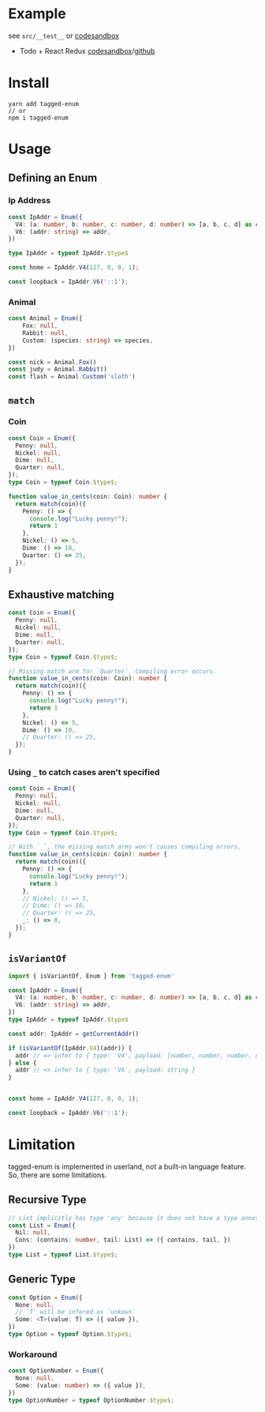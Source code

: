 # Example

see `src/__test__` or [codesandbox](https://codesandbox.io/s/crazy-dijkstra-0nsmm?file=/src/index.ts)

- Todo + React Redux [codesandbox](https://codesandbox.io/s/goofy-tree-cp6xt)/[github](https://github.com/iheyunfei/tagged-enum-redux-example)

# Install

```
yarn add tagged-enum
// or
npm i tagged-enum
```

# Usage

## Defining an Enum

### Ip Address

```ts
const IpAddr = Enum({
  V4: (a: number, b: number, c: number, d: number) => [a, b, c, d] as const,
  V6: (addr: string) => addr,
})

type IpAddr = typeof IpAddr.$type$

const home = IpAddr.V4(127, 0, 0, 1);

const loopback = IpAddr.V6('::1');
```

### Animal

```ts
const Animal = Enum({
    Fox: null,
    Rabbit: null,
    Custom: (species: string) => species,
})

const nick = Animal.Fox()
const judy = Animal.Rabbit()
const flash = Animal.Custom('sloth')
```

## `match`

### Coin

```ts
const Coin = Enum({
  Penny: null,
  Nickel: null,
  Dime: null,
  Quarter: null,
});
type Coin = typeof Coin.$type$;

function value_in_cents(coin: Coin): number {
  return match(coin)({
    Penny: () => {
      console.log("Lucky penny!");
      return 1
    },
    Nickel: () => 5,
    Dime: () => 10,
    Quarter: () => 25,
  });
}
```

## Exhaustive matching

```ts
const Coin = Enum({
  Penny: null,
  Nickel: null,
  Dime: null,
  Quarter: null,
});
type Coin = typeof Coin.$type$;

// Missing match arm for `Quarter`. Compiling error occurs.
function value_in_cents(coin: Coin): number {
  return match(coin)({
    Penny: () => {
      console.log("Lucky penny!");
      return 1
    },
    Nickel: () => 5,
    Dime: () => 10,
    // Quarter: () => 25,
  });
}
```

### Using `_` to catch cases aren't specified

```ts
const Coin = Enum({
  Penny: null,
  Nickel: null,
  Dime: null,
  Quarter: null,
});
type Coin = typeof Coin.$type$;

// With `_`, the missing match arms won't causes compiling errors.
function value_in_cents(coin: Coin): number {
  return match(coin)({
    Penny: () => {
      console.log("Lucky penny!");
      return 1
    },
    // Nickel: () => 5,
    // Dime: () => 10,
    // Quarter: () => 25,
    _: () => 0,
  });
}
```

## `isVariantOf`

```ts
import { isVariantOf, Enum } from 'tagged-enum'

const IpAddr = Enum({
  V4: (a: number, b: number, c: number, d: number) => [a, b, c, d] as const,
  V6: (addr: string) => addr,
})
type IpAddr = typeof IpAddr.$type$

const addr: IpAddr = getCurrentAddr()

if (isVariantOf(IpAddr.V4)(addr)) {
  addr // => infer to { type: 'V4', payload: [number, number, number, number] } 
} else {
  addr // => infer to { type: 'V6', payload: string } 
}


const home = IpAddr.V4(127, 0, 0, 1);

const loopback = IpAddr.V6('::1');
```

# Limitation

tagged-enum is implemented in userland, not a built-in language feature. So, there are some limitations.

## Recursive Type

```ts
// List implicitly has type 'any' because it does not have a type annotation and is referenced directly or indirectly in its own initializer ts(7022)
const List = Enum({
  Nil: null,
  Cons: (contains: number, tail: List) => ({ contains, tail, })
})
type List = typeof List.$type$;
```

## Generic Type

```ts
const Option = Enum({
  None: null,
  // `T` will be infered as `unkown`
  Some: <T>(value: T) => ({ value }),
})
type Option = typeof Option.$type$;
```

### Workaround

```ts
const OptionNumber = Enum({
  None: null,
  Some: (value: number) => ({ value }),
})
type OptionNumber = typeof OptionNumber.$type$;
```
